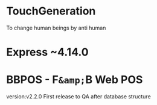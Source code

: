# TouchGeneration
To change human beings by anti human
# Express ~4.14.0
BBPOS - F`&amp;`B Web POS
=========================
version:v2.2.0
First release to QA after database structure
